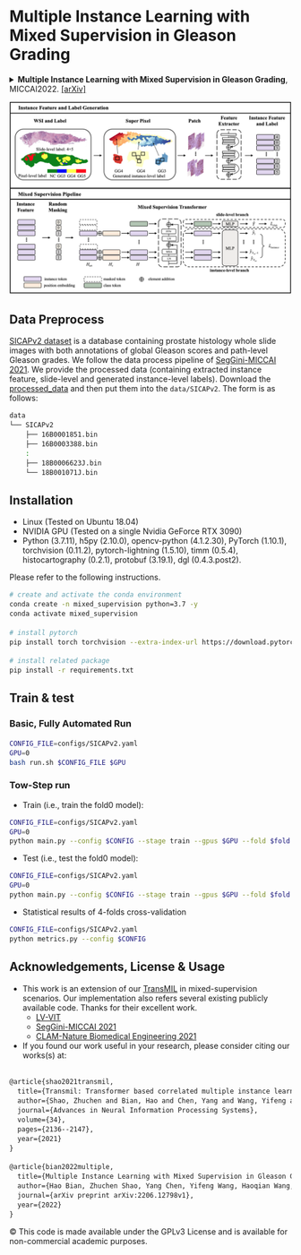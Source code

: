 # Multiple Instance Learning with Mixed Supervision in Gleason Grading
<details>
<summary>
    <b>Multiple Instance Learning with Mixed Supervision in Gleason Grading</b>, MICCAI2022. <a href="https://arxiv.org/abs/2206.12798v1" target="blank">[arXiv]</a>
</summary>

```tex
@article{bian2022multiple,
  title={Multiple Instance Learning with Mixed Supervision in Gleason Grading},
  author={Hao Bian, Zhuchen Shao, Yang Chen, Yifeng Wang, Haoqian Wang, Jian Zhang, Yongbing Zhang},
  journal={arXiv preprint arXiv:2206.12798v1},
  year={2022}
}
```

**Abstract:** With the development of computational pathology, deep learning methods for Gleason grading through whole slide images (WSIs) have excellent prospects. Since the size of WSIs is extremely large, the image label usually contains only slide-level label or limited pixel-level labels. The current mainstream approach adopts multi-instance learning to predict Gleason grades. However, some methods only considering the slide-level label ignore the limited pixel-level labels containing rich local information. Furthermore, the method of additionally considering the pixel-level labels ignores the inaccuracy of pixel-level labels. To address these problems, we propose a mixed supervision Transformer based on the multiple instance learning framework. The model utilizes both slidelevel label and instance-level labels to achieve more accurate Gleason grading at the slide level. The impact of inaccurate instance-level labels is further reduced by introducing an eﬃcient random masking strategy in the mixed supervision training process. We achieve the state-of-the-art performance on the SICAPv2 dataset, and the visual analysis shows the accurate prediction results of instance level.

</details>


![overview](docs/overview.png)






## Data Preprocess
[SICAPv2 dataset](https://data.mendeley.com/datasets/9xxm58dvs3/1) is a database containing prostate histology whole slide images with both annotations of global Gleason scores and path-level Gleason grades. 
We follow the data process pipeline of [SegGini-MICCAI 2021](https://github.com/histocartography/seg-gini). We provide the processed data (containing extracted instance feature, slide-level and generated instance-level labels).
Download the [processed_data](https://drive.google.com/file/d/1KPZ8ikuboxdr79_H895CCHLQVYiDv0LV/view?usp=sharing) and then put them into the `data/SICAPv2`. The form is as follows:
```bash
data
└── SICAPv2
    ├── 16B0001851.bin
    ├── 16B0003388.bin
    :
    ├── 18B0006623J.bin
    └── 18B001071J.bin

```
## Installation
- Linux (Tested on Ubuntu 18.04)
- NVIDIA GPU (Tested on a single Nvidia GeForce RTX 3090)
- Python (3.7.11), h5py (2.10.0), opencv-python (4.1.2.30), PyTorch (1.10.1), torchvision (0.11.2), pytorch-lightning (1.5.10), timm (0.5.4), histocartography (0.2.1), protobuf (3.19.1), dgl (0.4.3.post2).

Please refer to the following instructions.
```bash
# create and activate the conda environment
conda create -n mixed_supervision python=3.7 -y
conda activate mixed_supervision

# install pytorch
pip install torch torchvision --extra-index-url https://download.pytorch.org/whl/cu113

# install related package
pip install -r requirements.txt
```
## Train & test
### Basic, Fully Automated Run
```bash
CONFIG_FILE=configs/SICAPv2.yaml
GPU=0
bash run.sh $CONFIG_FILE $GPU
```

### Tow-Step run
- Train (i.e., train the fold0 model): 
```bash
CONFIG_FILE=configs/SICAPv2.yaml
GPU=0
python main.py --config $CONFIG --stage train --gpus $GPU --fold $fold
```

- Test (i.e., test the fold0 model): 
```bash
CONFIG_FILE=configs/SICAPv2.yaml
GPU=0
python main.py --config $CONFIG --stage train --gpus $GPU --fold $fold
```

- Statistical results of 4-folds cross-validation
```bash
CONFIG_FILE=configs/SICAPv2.yaml
python metrics.py --config $CONFIG 
```








## Acknowledgements, License & Usage
- This work is an extension of our [TransMIL](https://github.com/szc19990412/TransMIL) in mixed-supervision scenarios. Our implementation also refers several existing publicly available code. Thanks for their excellent work.
  - [LV-VIT ](https://github.com/zihangJiang/TokenLabeling)
  - [SegGini-MICCAI 2021](https://github.com/histocartography/seg-gini)
  - [CLAM-Nature Biomedical Engineering 2021](https://github.com/mahmoodlab/CLAM)
- If you found our work useful in your research, please consider citing our works(s) at:




```tex

@article{shao2021transmil,
  title={Transmil: Transformer based correlated multiple instance learning for whole slide image classification},
  author={Shao, Zhuchen and Bian, Hao and Chen, Yang and Wang, Yifeng and Zhang, Jian and Ji, Xiangyang and others},
  journal={Advances in Neural Information Processing Systems},
  volume={34},
  pages={2136--2147},
  year={2021}
}

@article{bian2022multiple,
  title={Multiple Instance Learning with Mixed Supervision in Gleason Grading},
  author={Hao Bian, Zhuchen Shao, Yang Chen, Yifeng Wang, Haoqian Wang, Jian Zhang, Yongbing Zhang},
  journal={arXiv preprint arXiv:2206.12798v1},
  year={2022}
}

```
© This code is made available under the GPLv3 License and is available for non-commercial academic purposes.